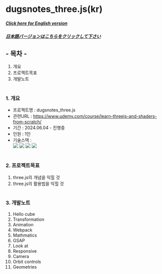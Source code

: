 # dugsnotes_three.js(kr)

##### [Click here for English version](README_EN.md)

##### [日本語バージョンはこちらをクリックして下さい](README_JP.md)

## - 목차 -

1. 개요
2. 프로젝트목표
3. 개발노트
   </br>
   </br>

### 1. 개요

- 프로젝트명 : dugsnotes_three.js
- 관련URL : https://www.udemy.com/course/learn-threejs-and-shaders-from-scratch/
- 기간 : 2024.06.04 - 진행중
- 인원 : 1인
- 기술스택 : </br>
  <img src="https://img.shields.io/badge/html-E34F26?style=for-the-badge&logo=html5&logoColor=white">
  <img src="https://img.shields.io/badge/css-1572B6?style=for-the-badge&logo=css3&logoColor=white">
  <img src="https://img.shields.io/badge/javascript-F7DF1E?style=for-the-badge&logo=javascript&logoColor=white">
  <img src="https://img.shields.io/badge/three.js-000000?style=for-the-badge&logo=three.js&logoColor=white">
  </br>
  </br>

### 2. 프로젝트목표

1. three.js의 개념을 익힐 것
2. three.js의 활용법을 익힐 것
   </br>
   </br>

### 3. 개발노트

1. Hello cube
2. Transformation
3. Animation
4. Webpack
5. Mathmatics
6. GSAP
7. Look at
8. Responsive
9. Camera
10. Orbit controls
11. Geometries
